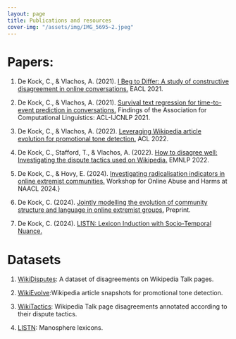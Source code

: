 ```yaml
---
layout: page
title: Publications and resources
cover-img: "/assets/img/IMG_5695~2.jpeg"
---
```

# Papers: 

1. De Kock, C., & Vlachos, A. (2021). [I Beg to Differ: A study of constructive disagreement in online conversations.](https://aclanthology.org/2021.eacl-main.173/) EACL 2021.

2. De Kock, C., & Vlachos, A. (2021). [Survival text regression for time-to-event prediction in conversations.](https://aclanthology.org/2021.findings-acl.104.pdf) Findings of the Association for Computational Linguistics: ACL-IJCNLP 2021.

3. De Kock, C., & Vlachos, A. (2022). [Leveraging Wikipedia article evolution for promotional tone detection.](https://aclanthology.org/2022.acl-long.384/) ACL 2022.

4. De Kock, C., Stafford, T., & Vlachos, A. (2022). [How to disagree well: Investigating the dispute tactics used on Wikipedia.](https://arxiv.org/pdf/2212.08353.pdf) EMNLP 2022.

5. De Kock, C., & Hovy, E. (2024). [Investigating radicalisation indicators in online extremist communities.](https://aclanthology.org/2024.woah-1.1.pdf) Workshop for Online Abuse and Harms at NAACL 2024.}

6. De Kock, C. (2024). [Jointly modelling the evolution of community structure and language in online extremist groups.](https://arxiv.org/pdf/arXiv:2409.19243.pdf) Preprint.

7. De Kock, C. (2024). [LISTN: Lexicon Induction with Socio-Temporal Nuance.](https://arxiv.org/pdf/arXiv:2409.19257.pdf)

# Datasets
1. [WikiDisputes](https://github.com/christinedekock11/wikidisputes): A dataset of disagreements on Wikipedia Talk pages.

2. [WikiEvolve](https://github.com/christinedekock11/wiki-evolve):Wikipedia article snapshots for promotional tone detection.

3. [WikiTactics](https://github.com/christinedekock11/wikitactics): Wikipedia Talk page disagreements annotated according to their dispute tactics.

4. [LISTN](https://github.com/christinedekock11/listn/tree/main): Manosphere lexicons.

